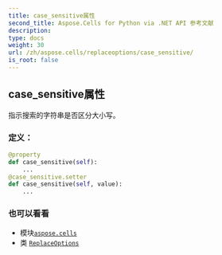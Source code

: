 ```yaml
---
title: case_sensitive属性
second_title: Aspose.Cells for Python via .NET API 参考文献
description:
type: docs
weight: 30
url: /zh/aspose.cells/replaceoptions/case_sensitive/
is_root: false
---
```

## case_sensitive属性

指示搜索的字符串是否区分大小写。
### 定义：
```python
@property
def case_sensitive(self):
    ...
@case_sensitive.setter
def case_sensitive(self, value):
    ...
```

### 也可以看看
* 模块[`aspose.cells`](../../)
* 类 [`ReplaceOptions`](/cells/python-net/zh/aspose.cells/replaceoptions)
